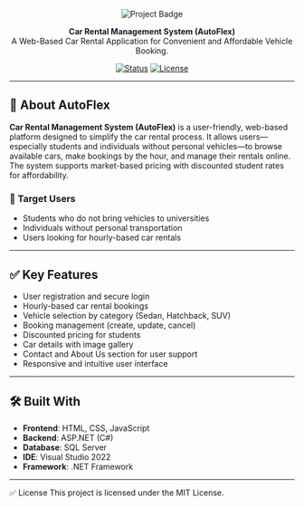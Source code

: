 <p align="center">
  <img src="https://img.shields.io/badge/Project-AutoFlex-blue.svg" alt="Project Badge">
</p>

<p align="center">
  <strong>Car Rental Management System (AutoFlex)</strong><br>
  A Web-Based Car Rental Application for Convenient and Affordable Vehicle Booking.
</p>

<p align="center">
  <a href="#"><img src="https://img.shields.io/badge/status-complete-green" alt="Status"></a>
  <a href="#"><img src="https://img.shields.io/badge/license-MIT-brightgreen.svg" alt="License"></a>
</p>

---

## 🚗 About AutoFlex

**Car Rental Management System (AutoFlex)** is a user-friendly, web-based platform designed to simplify the car rental process. It allows users—especially students and individuals without personal vehicles—to browse available cars, make bookings by the hour, and manage their rentals online. The system supports market-based pricing with discounted student rates for affordability.

### 🎯 Target Users

- Students who do not bring vehicles to universities  
- Individuals without personal transportation  
- Users looking for hourly-based car rentals  

---

## ✅ Key Features

- User registration and secure login  
- Hourly-based car rental bookings  
- Vehicle selection by category (Sedan, Hatchback, SUV)  
- Booking management (create, update, cancel)  
- Discounted pricing for students  
- Car details with image gallery  
- Contact and About Us section for user support  
- Responsive and intuitive user interface  

---

## 🛠 Built With

- **Frontend**: HTML, CSS, JavaScript  
- **Backend**: ASP.NET (C#)  
- **Database**: SQL Server  
- **IDE**: Visual Studio 2022
- **Framework**: .NET Framework

---

✅ License
This project is licensed under the MIT License.
